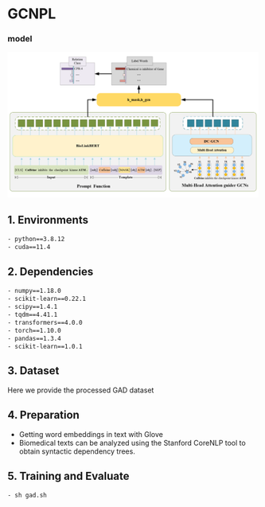 # GCNPL
### model
<p align="center">
  <img src="./figures/model.png" />
</p>

## 1. Environments

```
- python==3.8.12
- cuda==11.4
```

## 2. Dependencies

```
- numpy==1.18.0
- scikit-learn==0.22.1
- scipy==1.4.1
- tqdm==4.41.1
- transformers==4.0.0
- torch==1.10.0
- pandas==1.3.4
- scikit-learn==1.0.1
```

## 3. Dataset

Here we provide the processed GAD dataset

## 4. Preparation

- Getting word embeddings in text with Glove
- Biomedical texts can be analyzed using the Stanford CoreNLP tool to obtain syntactic dependency trees.

## 5. Training and Evaluate

```bash
- sh gad.sh

